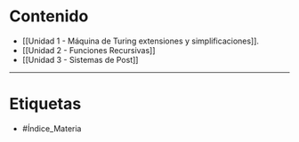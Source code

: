 # Contenido

- [[Unidad 1 - Máquina de Turing extensiones y simplificaciones]].
- [[Unidad 2 - Funciones Recursivas]] 
- [[Unidad 3 - Sistemas de Post]]
***
# Etiquetas
- #Índice_Materia 